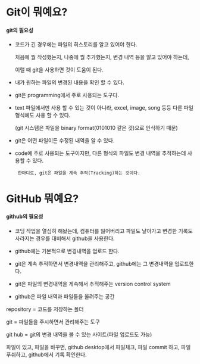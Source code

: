 # Git이 뭐예요?

#### git의 필요성

- 코드가 긴 경우에는 파일의 히스토리를 알고 있어야 한다.  <br>

  처음에 뭘 작성했는지, 나중에 뭘 추가했는지, 변경 내역 등을 알고 있어야 하는데,<br>
  
  이럴 때 git을 사용하면 것이 도움이 된다.<br>
  
- 내가 원하는 파일의 변경된 내용을 확인 할 수 있다.

- git은 programming에서 주로 사용되는 도구다.

- text 파일에서만 사용 할 수 있는 것이 아니라, excel, image, song 등등 
  다른 파일 형식에도 사용 할 수 있다.<br>
  
  (git 시스템은 파일을 binary format(0101010 같은 것)으로 인식하기 때문)<br>
  
- git은 어떤 파일이든 수정된 내역을 알 수 있다.

- code에 주로 사용되는 도구이지만, 다른 형식의 파일도 변경 내역을 추적하는데 사용할 수 있다.

       한마디로, git은 파일을 계속 추적(Tracking)하는 것이다.

# GitHub 뭐예요?

#### github의 필요성

- 코딩 작업을 열심히 해놨는데, 컴퓨터를 잃어버리고 파일도 날아가고 변경한 기록도 사라지는 경우를 대비해서 github을 사용한다. <br>
- github에는 기본적으로 변경내역을 업로드 한다.

- git은 계속 추적하면서 변경내역을 관리해주고, github에는 그 변경내역을 업로드한다.
- git은 파일의 변경내역을 게속해서 추적해주는 version control system
- github은 파일 내역과 파일들을 올려주는 공간

repository = 코드를 저장하는 폴더 <br>

git = 파일들을 주시하면서 관리해주는 도구 <br>

git hub = git의 변경 내역을 볼 수 있는 사이트(파일 업로드도 가능) <br>

파일이 있고, 파일을 바꾸면, github desktop에서 파일체크, 파일 commit 하고, 파일 푸쉬하고, github에서 기록 확인한다.
